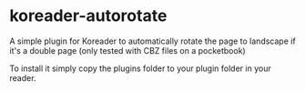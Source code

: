 # koreader-autorotate
A simple plugin for Koreader to automatically rotate the page to landscape if it's a double page (only tested with CBZ files on a pocketbook)

To install it simply copy the plugins folder to your plugin folder in your reader.
